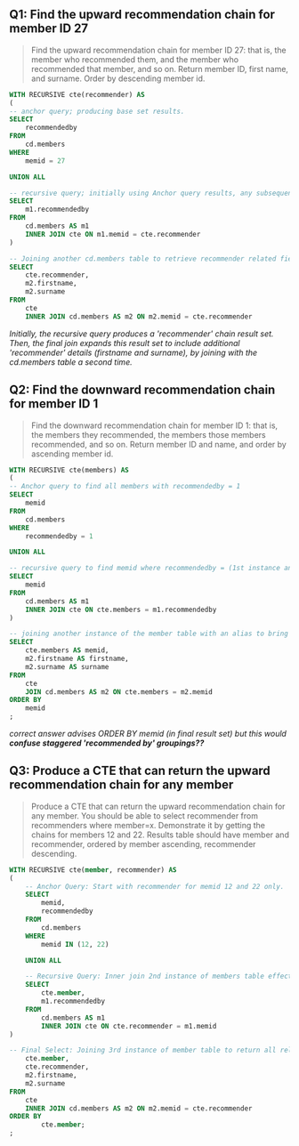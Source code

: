 ## Q1:  Find the upward recommendation chain for member ID 27

> Find the upward recommendation chain for member ID 27: that is, the member who recommended them, and the member who recommended that member, and so on. Return member ID, first name, and surname. Order by descending member id. 

```sql
WITH RECURSIVE cte(recommender) AS
(
-- anchor query; producing base set results.
SELECT 
	recommendedby 
FROM 
	cd.members
WHERE
	memid = 27

UNION ALL

-- recursive query; initially using Anchor query results, any subsequent interations use prev recursive result.
SELECT
	m1.recommendedby
FROM 
	cd.members AS m1
	INNER JOIN cte ON m1.memid = cte.recommender
)

-- Joining another cd.members table to retrieve recommender related fields & selecting specific fields to match required output only.
SELECT 
	cte.recommender,
	m2.firstname, 
	m2.surname
FROM 
	cte
	INNER JOIN cd.members AS m2 ON m2.memid = cte.recommender
```
*Initially, the recursive query produces a 'recommender' chain result set. Then, the final join expands this result set to include additional 'recommender' details (firstname and surname), by joining with the cd.members table a second time.*


## Q2: Find the downward recommendation chain for member ID 1

> Find the downward recommendation chain for member ID 1: that is, the members they recommended, the members those members recommended, and so on. Return member ID and name, and order by ascending member id. 

```sql
WITH RECURSIVE cte(members) AS
(
-- Anchor query to find all members with recommendedby = 1
SELECT 
	memid
FROM
	cd.members
WHERE
	recommendedby = 1

UNION ALL

-- recursive query to find memid where recommendedby = (1st instance anchor output, subsequent instances = prev recursive output)
SELECT
	memid
FROM 
	cd.members AS m1
	INNER JOIN cte ON cte.members = m1.recommendedby
)

-- joining another instance of the member table with an alias to bring in additional fields.
SELECT
	cte.members AS memid,
	m2.firstname AS firstname, 
	m2.surname AS surname
FROM 
	cte
	JOIN cd.members AS m2 ON cte.members = m2.memid
ORDER BY 
	memid
;
```

*correct answer advises ORDER BY memid (in final result set) but this would **confuse staggered 'recommended by' groupings??*** 


## Q3: Produce a CTE that can return the upward recommendation chain for any member

> Produce a CTE that can return the upward recommendation chain for any member. You should be able to select recommender from recommenders where member=x. Demonstrate it by getting the chains for members 12 and 22. Results table should have member and recommender, ordered by member ascending, recommender descending.

```sql
WITH RECURSIVE cte(member, recommender) AS
(
    -- Anchor Query: Start with recommender for memid 12 and 22 only.
    SELECT
  		memid,
        recommendedby
    FROM 
        cd.members
    WHERE 
        memid IN (12, 22)

    UNION ALL

    -- Recursive Query: Inner join 2nd instance of members table effectively restricting rows where memid = anchor recommender id. Repeating until null.
    SELECT
  		cte.member,
        m1.recommendedby
    FROM
        cd.members AS m1
    	INNER JOIN cte ON cte.recommender = m1.memid	
)

-- Final Select: Joining 3rd instance of member table to return all relevant recommender fields/details 
	cte.member,
	cte.recommender,
	m2.firstname,
	m2.surname
FROM 
	cte
	INNER JOIN cd.members AS m2 ON m2.memid = cte.recommender
ORDER BY
  		cte.member;
;
```

